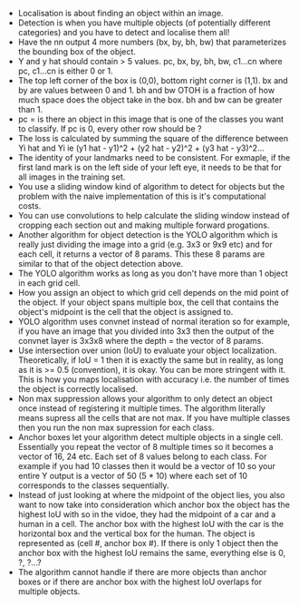 - Localisation is about finding an object within an image.
- Detection is when you have multiple objects (of potentially different categories) and you have to detect and localise them all!
- Have the nn output 4 more numbers (bx, by, bh, bw) that parameterizes the bounding box of the object.
- Y and y hat should contain > 5 values. pc, bx, by, bh, bw, c1...cn where pc, c1...cn is either 0 or 1.
- The top left corner of the box is (0,0), bottom right corner is (1,1). bx and by are values between 0 and 1. bh and bw OTOH is a fraction of how much space does the object take in the box. bh and bw can be greater than 1.
- pc = is there an object in this image that is one of the classes you want to classify. If pc is 0, every other row should be ?
- The loss is calculated by summing the square of the difference between Yi hat and Yi ie (y1 hat - y1)^2 + (y2 hat - y2)^2 + (y3 hat - y3)^2...
- The identity of your landmarks need to be consistent. For exmaple, if the first land mark is on the left side of your left eye, it needs to be that for all images in the training set.
- You use a sliding window kind of algorithm to detect for objects but the problem with the naive implementation of this is it's computational costs.
- You can use convolutions to help calculate the sliding window instead of cropping each section out and making multiple forward progations.
- Another algorithm for object detection is the YOLO algorithm which is really just dividing the image into a grid (e.g. 3x3 or 9x9 etc) and for each cell, it returns a vector of 8 params. This these 8 params are similar to that of the object detection above.
- The YOLO algorithm works as long as you don't have more than 1 object in each grid cell.
- How you assign an object to which grid cell depends on the mid point of the object. If your object spans multiple box, the cell that contains the object's midpoint is the cell that the object is assigned to. 
- YOLO algorithm uses convnet instead of normal iteration so for example, if you have an image that you divided into 3x3 then the output of the convnet layer is 3x3x8 where the depth = the vector of 8 params.
- Use intersection over union (IoU) to evaluate your object localization. Theoretically, if IoU = 1 then it is exactly the same but in reality, as long as it is >= 0.5 (convention), it is okay. You can be more stringent with it. This is how you maps localisation with accuracy i.e. the number of times the object is correctly localised.
- Non max suppression allows your algorithm to only detect an object once instead of registering it multiple times. The algorithm literally means supress all the cells that are not max. If you have multiple classes then you run the non max supression for each class.
- Anchor boxes let your algorithm detect multiple objects in a single cell. Essentially you repeat the vector of 8 multiple times so it becomes a vector of 16, 24 etc. Each set of 8 values belong to each class. For example if you had 10 classes then it would be a vector of 10 so your entire Y output is a vector of 50 (5 * 10) where each set of 10 corresponds to the classes sequentially.
- Instead of just looking at where the midpoint of the object lies, you also want to now take into consideration which anchor box the object has the highest IoU with so in the vidoe, they had the midpoint of a car and a human in a cell. The anchor box with the highest IoU with the car is the horizontal box and the vertical box for the human. The object is represented as (cell #, anchor box #). If there is only 1 object then the anchor box with the highest IoU remains the same, everything else is 0, ?, ?...?
- The algorithm cannot handle if there are more objects than anchor boxes or if there are anchor box with the highest IoU overlaps for multiple objects.